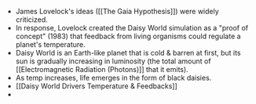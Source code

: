 - James Lovelock's ideas ([[The Gaia Hypothesis]]) were widely criticized.
- In response, Lovelock created the Daisy World simulation as a "proof of concept" (1983) that feedback from living organisms could regulate a planet's temperature.
- Daisy World is an Earth-like planet that is cold & barren at first, but its sun is gradually increasing in luminosity (the total amount of [[Electromagnetic Radiation (Photons)]] that it emits).
- As temp increases, life emerges in the form of black daisies.
- [[Daisy World Drivers Temperature & Feedbacks]]
- 